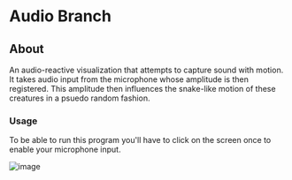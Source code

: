# Audio Branch
## About
An audio-reactive visualization that attempts to capture sound with motion. It takes audio input from the microphone whose amplitude is then registered. This amplitude then influences the snake-like motion of these creatures in a psuedo random fashion.
### Usage
To be able to run this program you'll have to click on the screen once to enable your microphone input.

![image](https://user-images.githubusercontent.com/28980632/76993244-8d895f80-6972-11ea-84db-f435bff1eba9.png)
